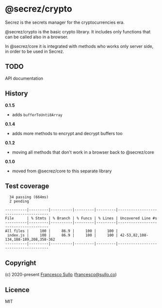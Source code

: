 # @secrez/crypto

Secrez is the secrets manager for the cryptocurrencies era.

@secrez/crypto is the basic crypto library. It includes only functions that can be called also in a browser. 

In @secrez/core it is integrated with methods who works only server side, in order to be used in Secrez.

## TODO

API documentation

## History

__0.1.5__
* adds `bufferToUnti8Array`

__0.1.4__
* adds more methods to encrypt and decrypt buffers too

__0.1.2__
* moving all methods that don't work in a browser back to @secrez/core

__0.1.0__
* moved from @secrez/core to this separate library 


## Test coverage

```
  34 passing (664ms)
  2 pending

----------|---------|----------|---------|---------|--------------------------------------
File      | % Stmts | % Branch | % Funcs | % Lines | Uncovered Line #s                    
----------|---------|----------|---------|---------|--------------------------------------
All files |     100 |     86.9 |     100 |     100 |                                      
 index.js |     100 |     86.9 |     100 |     100 | 42-53,82,108-134,188-189,208,358-362 
----------|---------|----------|---------|---------|--------------------------------------

```


## Copyright

(c) 2020-present [Francesco Sullo](https://francesco.sullo.co) (<francesco@sullo.co>)

## Licence

MIT
